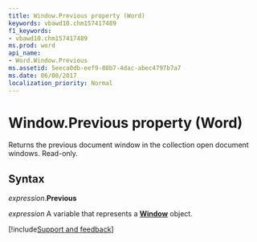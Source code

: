 ```yaml
---
title: Window.Previous property (Word)
keywords: vbawd10.chm157417489
f1_keywords:
- vbawd10.chm157417489
ms.prod: word
api_name:
- Word.Window.Previous
ms.assetid: 5eeca0db-eef9-88b7-4dac-abec4797b7a7
ms.date: 06/08/2017
localization_priority: Normal
---
```



# Window.Previous property (Word)

Returns the previous document window in the collection open document windows. Read-only.


## Syntax

_expression_.**Previous**

_expression_ A variable that represents a **[Window](Word.Window.md)** object.




[!include[Support and feedback](~/includes/feedback-boilerplate.md)]